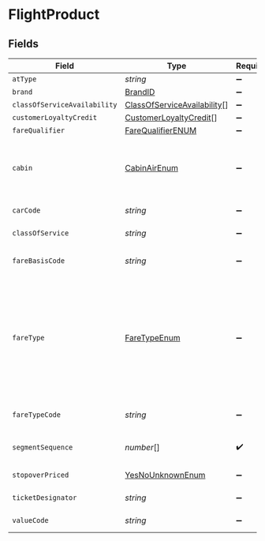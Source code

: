 # FlightProduct


## Fields

| Field                                                                                                       | Type                                                                                                        | Required                                                                                                    | Description                                                                                                 | Example                                                                                                     |
| ----------------------------------------------------------------------------------------------------------- | ----------------------------------------------------------------------------------------------------------- | ----------------------------------------------------------------------------------------------------------- | ----------------------------------------------------------------------------------------------------------- | ----------------------------------------------------------------------------------------------------------- |
| `atType`                                                                                                    | *string*                                                                                                    | :heavy_minus_sign:                                                                                          | N/A                                                                                                         | FlightProduct                                                                                               |
| `brand`                                                                                                     | [BrandID](../../models/shared/brandid.md)                                                                   | :heavy_minus_sign:                                                                                          | N/A                                                                                                         |                                                                                                             |
| `classOfServiceAvailability`                                                                                | [ClassOfServiceAvailability](../../models/shared/classofserviceavailability.md)[]                           | :heavy_minus_sign:                                                                                          | N/A                                                                                                         |                                                                                                             |
| `customerLoyaltyCredit`                                                                                     | [CustomerLoyaltyCredit](../../models/shared/customerloyaltycredit.md)[]                                     | :heavy_minus_sign:                                                                                          | N/A                                                                                                         |                                                                                                             |
| `fareQualifier`                                                                                             | [FareQualifierENUM](../../models/shared/farequalifierenum.md)                                               | :heavy_minus_sign:                                                                                          | N/A                                                                                                         |                                                                                                             |
| `cabin`                                                                                                     | [CabinAirEnum](../../models/shared/cabinairenum.md)                                                         | :heavy_minus_sign:                                                                                          | Specifies the cabin type (e.g. first, business, economy).                                                   | Economy                                                                                                     |
| `carCode`                                                                                                   | *string*                                                                                                    | :heavy_minus_sign:                                                                                          | The car code                                                                                                | P1234                                                                                                       |
| `classOfService`                                                                                            | *string*                                                                                                    | :heavy_minus_sign:                                                                                          | The class of service                                                                                        | F                                                                                                           |
| `fareBasisCode`                                                                                             | *string*                                                                                                    | :heavy_minus_sign:                                                                                          | Fare basis code                                                                                             | HKG  SU  X/MOW  SU  KGD  598.78                                                                             |
| `fareType`                                                                                                  | [FareTypeEnum](../../models/shared/faretypeenum.md)                                                         | :heavy_minus_sign:                                                                                          | Defines the type of fares to return (Only public fares, Only private fares, Only agency private fares, Only |                                                                                                             |
| `fareTypeCode`                                                                                              | *string*                                                                                                    | :heavy_minus_sign:                                                                                          | The ATPCO fare type code                                                                                    | ERU                                                                                                         |
| `segmentSequence`                                                                                           | *number*[]                                                                                                  | :heavy_check_mark:                                                                                          | The Segment sequence                                                                                        | 23,45,67,89                                                                                                 |
| `stopoverPriced`                                                                                            | [YesNoUnknownEnum](../../models/shared/yesnounknownenum.md)                                                 | :heavy_minus_sign:                                                                                          | Yes , No , Unknown                                                                                          |                                                                                                             |
| `ticketDesignator`                                                                                          | *string*                                                                                                    | :heavy_minus_sign:                                                                                          | The ticket designator                                                                                       | BB5662Y                                                                                                     |
| `valueCode`                                                                                                 | *string*                                                                                                    | :heavy_minus_sign:                                                                                          | The value code                                                                                              | 365                                                                                                         |